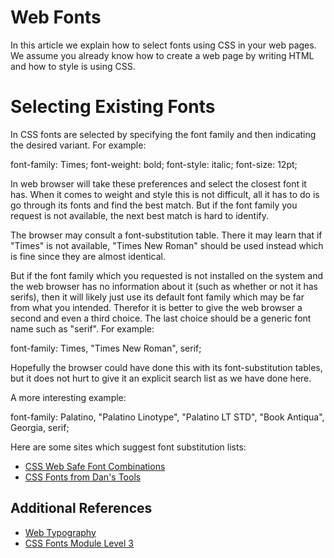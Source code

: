 # Web Fonts

In this article we explain how to select fonts using CSS in your web pages.
We assume you already know how to create a web page by writing HTML and
how to style is using CSS.

# Selecting Existing Fonts

In CSS fonts are selected by specifying the font family and then indicating
the desired variant. For example:

 font-family: Times;
 font-weight: bold;
 font-style: italic;
 font-size: 12pt;

In web browser will take these preferences and select the closest font it has.
When it comes to weight and style this is not difficult, all it has to do
is go through its fonts and find the best match. But if the font family you
request is not available, the next best match is hard to identify.

The browser may consult a font-substitution table. There it may learn that
if "Times" is not available, "Times New Roman" should be used instead which
is fine since they are almost identical.

But if the font family which you requested is not installed on the system
and the web browser has no information about it (such as whether or not
it has serifs), then it will likely just use its default font family which
may be far from what you intended. Therefor it is better to give the web
browser a second and even a third choice. The last choice should be a 
generic font name such as "serif". For example:

 font-family: Times, "Times New Roman", serif;

Hopefully the browser could have done this with its font-substitution tables,
but it does not hurt to give it an explicit search list as we have done here.

A more interesting example:

 font-family: Palatino, "Palatino Linotype", "Palatino LT STD", "Book Antiqua", Georgia, serif;

Here are some sites which suggest font substitution lists:

* [CSS Web Safe Font Combinations](https://www.w3schools.com/cssref/css_websafe_fonts.asp)
* [CSS Fonts from Dan's Tools](https://www.cssfontstack.com)

## Additional References
* [Web Typography](https://en.wikipedia.org/wiki/Web_typography)
* [CSS Fonts Module Level 3](https://www.w3.org/TR/2018/REC-css-fonts-3-20180920/)


